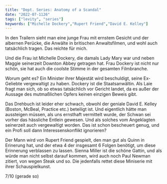 ```yaml
---
title: "Dept. Series: Anatomy of a Scandal"
date: "2022-07-1126"
tags: ["levity", "series"]
keywords: ["Michelle Dockery","Rupert Friend","David E. Kelley"]
---
```

In den Trailern sieht man eine junge Frau mit ernstem Gesicht und der albernen Perücke, die Anwälte in britischen Anwaltsfilmen, und wohl auch tatsächlich tragen. Das reichte für mich.

Und die Frau ist Michelle Dockery, die damals Lady Mary war und neben Maggie seinerzeit Downton Abbey getragen hat. Frau Dockery ist nicht nur schön, sie hat auch die coolste Stimme in der gesamten Filmbranche.

Worum geht es? Ein Minister ihrer Majestät wird beschuldigt, seine Ex-Geliebte vergewaltigt zu haben. Dockery ist die Staatsanwältin. Als Laie fragt man sich, ob so etwas tatsächlich vor Gericht landet, da es außer der Aussage des mutmaßlichen Opfers keinen einzigen Beweis gibt.

Das Drehbuch ist leider eher schwach, obwohl der geniale David E. Kelley (Boston, McBeal, Practice etc.) beteiligt ist. Und eigentlich hätte man aussteigen müssen, als uns ernsthaft vermittelt wurde, der Schwan sei vorher das hässliche Entlein gewesen. Und als solches vom Angeklagten seinerzeit auch vergewaltigt worden. Das ist schon bescheuert genug, und ein Profi soll dann Interessenskonflikt ignorieren?

Der Mann wird von Rupert Friend gespielt, den man gut als Quinn in Erinerung hat, und der etwa 4 der insgesamt 6 Folgen benötigt, um diese Erinnerung verblassen zu lassen. Sienna Miller ist die schöne Gattin, und als würde man nicht selbst darauf kommen, wird auch noch Paul Newman zitiert, von wegen Steak und so. Die jedenfalls rettet diese Miniserie mit ihrer Schauspielkunst.

7/10 (gerade so)
